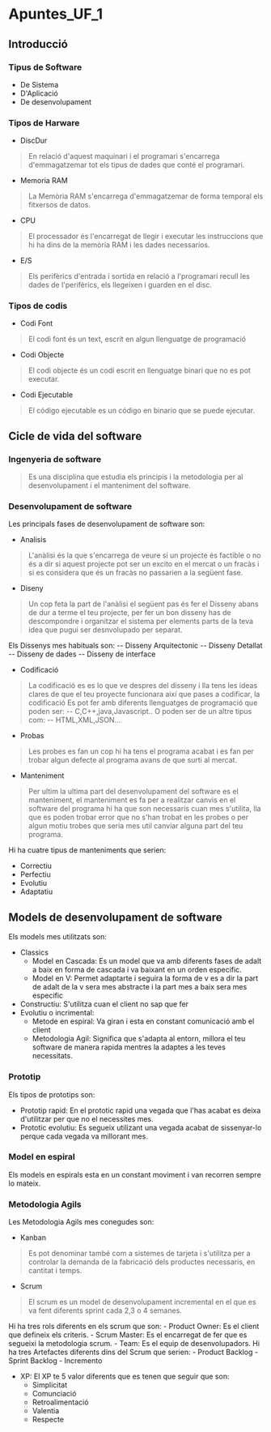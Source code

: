 # Apuntes_UF_1
 ## Introducció 
  ### Tipus de Software 
- De Sistema
- D'Aplicació 
- De desenvolupament
### Tipos de Harware 
- DiscDur
>En relació d'aquest maquinari i el programari s'encarrega d'emmagatzemar tot els tipus de dades que conté el programari.
- Memoria RAM
>La Memòria RAM s'encarrega d'emmagatzemar de forma temporal els fitxersos de datos. 
- CPU
>El processador és l'encarregat de llegir i executar les instruccions que hi ha dins de la memòria RAM i les dades necessarios.
- E/S
>Els perifèrics d'entrada i sortida en relació a l'programari recull les dades de l'perifèrics, els llegeixen i guarden en el disc. 
### Tipos de codis
- Codi Font
>El codi font és un text, escrit en algun llenguatge de programació

- Codi Objecte
>El codi objecte és un codi escrit en llenguatge binari que no es pot executar.
- Codi Ejecutable
>El código ejecutable es un código en binario que se puede ejecutar.   
## Cicle de vida del software
### Ingenyeria de software 
> Es una disciplina que estudia els principis i la metodologia per al desenvolupament i el manteniment del software.
### Desenvolupament de software
Les principals fases de desenvolupament de software son:
- Analisis 
>L'anàlisi és la que s'encarrega de veure si un projecte és factible o no és a dir si aquest projecte pot ser un excito en el mercat o un fracàs i si es considera que és un fracàs no passarien a la següent fase.
- Diseny
>Un cop feta la part de l'anàlisi el següent pas és fer el Disseny abans de dur a terme el teu projecte, per fer un bon disseny has de descompondre i organitzar el sistema per elements parts de la teva idea que pugui ser desnvolupado per
separat. 

Els Dissenys mes habituals son:
-- Disseny Arquitectonic
-- Disseny Detallat 
-- Disseny de dades
-- Disseny de interface 
- Codificació
>La codificació es es lo que ve despres del disseny i lla tens les ideas clares de que el teu proyecte funcionara així que pases a codificar, la codificació Es pot fer amb diferents llenguatges de programació que poden ser:
-- C,C++,java,Javascript..
O poden ser de un altre tipus com: 
-- HTML,XML,JSON...
- Probas
> Les probes es fan un cop hi ha tens el programa acabat i es fan per trobar algun defecte al programa avans de que surti al mercat.
- Manteniment
>Per ultim la ultima part del desenvolupament del software es el manteniment, el manteniment es fa per a realitzar canvis en el software del programa hi ha que son necessaris cuan mes s'utilita, lla que es poden trobar error que no s'han trobat en les probes o per algun motiu trobes que seria mes util canviar alguna part del teu programa.

Hi ha cuatre tipus de manteniments que serien:
* Correctiu
* Perfectiu
* Evolutiu
* Adaptatiu
## Models de desenvolupament de software
Els models mes utilitzats son:
- Classics
  - Model en Cascada: Es un model que va amb diferents fases de adalt a baix en forma de cascada i va baixant en un orden especific.
  - Model en V: Permet adaptarte i seguira la forma de v es a dir la part de adalt de la v sera mes abstracte i la part mes a baix sera mes especific
- Constructiu: S'utilitza cuan el client no sap que fer 
- Evolutiu o incrimental: 
    - Metode en espiral: Va giran i esta en constant comunicació amb el client 
    - Metodologia Agil: Significa que s'adapta al entorn, millora el teu software de manera rapida mentres la adaptes a les teves necessitats.
### Prototip 
Els tipos de prototips son:
- Prototip rapid: En el prototic rapid una vegada que l'has acabat es deixa d'utilitzar per que no el necessites mes.
- Prototic evolutiu: Es segueix utilizant una vegada acabat de sissenyar-lo perque cada vegada va millorant mes.
### Model en espiral 
Els models en espirals esta en un constant moviment i van recorren sempre lo mateix.  
### Metodologia Agils
Les Metodologia Agils mes conegudes son:
- Kanban
>Es pot denominar també com a sistemes de tarjeta i s'utilitza per a controlar la demanda de la fabricació dels productes necessaris, en cantitat i temps. 
- Scrum
>El scrum es un model de desenvolupament incremental en el que es va fent diferents sprint cada 2,3 o 4 semanes. 

Hi ha tres rols diferents en els scrum que son:
    - Product Owner: Es el client que defineix els criteris.
    - Scrum Master: Es el encarregat de fer que es segueixi la metodologia scrum.
    - Team: Es el equip de desenvolupadors.
Hi ha tres Artefactes diferents dins del Scrum que serien:
    - Product Backlog 
    - Sprint Backlog
    - Incremento
- XP: El XP te 5 valor diferents que es tenen que seguir que son:
    - Simplicitat
    - Comunciació
    - Retroalimentació
    - Valentia
    - Respecte
